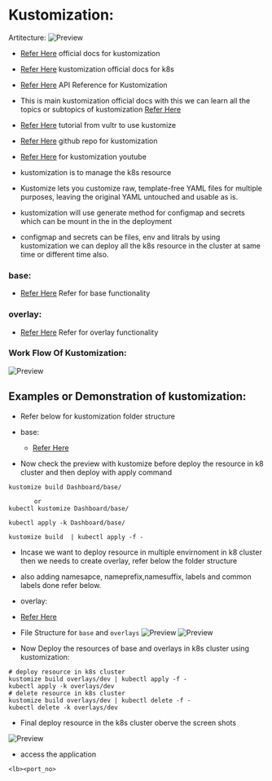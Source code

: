 # Kustomization:

Artitecture:
![Preview](./Images/kustom.png)

* [Refer Here](https://kubectl.docs.kubernetes.io/guides/introduction/kustomize/) official docs for kustomization
* [Refer Here](https://kubernetes.io/docs/tasks/manage-kubernetes-objects/kustomization/) kustomization official docs for k8s 
* [Refer Here](https://kubectl.docs.kubernetes.io/references/kustomize/kustomization/labels/) API Reference for Kustomization
* This is main kustomization official docs with this we can learn all the topics or subtopics of kustomization [Refer Here](https://kustomize.io/) 
* [Refer Here](https://www.vultr.com/docs/how-to-configure-kubernetes-resources-with-kustomize/) tutorial from vultr to use kustomize
* [Refer Here](https://github.com/kubernetes-sigs/kustomize) github repo for kustomization
* [Refer Here](https://www.youtube.com/watch?v=ASK6p2r-Yrk) for kustomization youtube

* kustomization is to manage the k8s resource
* Kustomize lets you customize raw, template-free YAML files for multiple purposes, leaving the original YAML untouched and usable as is.
* kustomization will use generate method for configmap and secrets which can be mount in the  in the deployment
* configmap and secrets can be files, env and litrals 
by using kustomization we can deploy all the k8s resource in the cluster at same time or different time also.

### base:
* [Refer Here](https://kubectl.docs.kubernetes.io/references/kustomize/glossary/#base) Refer for base functionality


### overlay:
* [Refer Here](https://kubectl.docs.kubernetes.io/references/kustomize/glossary/#overlay) Refer for overlay functionality

### Work Flow Of Kustomization:

![Preview](./Images/kustom1.png)


## Examples or Demonstration of kustomization:

* Refer below for kustomization folder structure
* base:
  * [Refer Here](https://github.com/codesquareZone/KubernetesZone/commit/2b26e3df257c015db43fdbef708f0227f18b524d)

* Now check the preview with kustomize before deploy the resource in k8 cluster  and then deploy with apply command

```
kustomize build Dashboard/base/

       or 
kubectl kustomize Dashboard/base/

kubectl apply -k Dashboard/base/

kustomize build  | kubectl apply -f - 
```

* Incase we want to deploy resource in multiple envirnoment in k8 cluster then we needs to create overlay, refer below the folder structure
* also adding namesapce, nameprefix,namesuffix, labels and common labels done refer below.
* overlay:
 * [Refer Here](https://github.com/codesquareZone/KubernetesZone/commit/11e7bc75c5391c14edb5495c2447327ed9c45458)

* File Structure for `base` and `overlays`
![Preview](./Images/kustom2.png)
![Preview](./Images/kustom3.png)

* Now Deploy the resources of base and overlays in k8s cluster using kustomization:

```
# deploy resource in k8s cluster
kustomize build overlays/dev | kubectl apply -f -
kubectl apply -k overlays/dev
# delete resource in k8s cluster
kustomize build overlays/dev | kubectl delete -f -
kubectl delete -k overlays/dev
```
* Final deploy resource in the k8s cluster oberve the screen shots

![Preview](./Images/kustom4.png)

* access the application

`<lb><port_no>`


